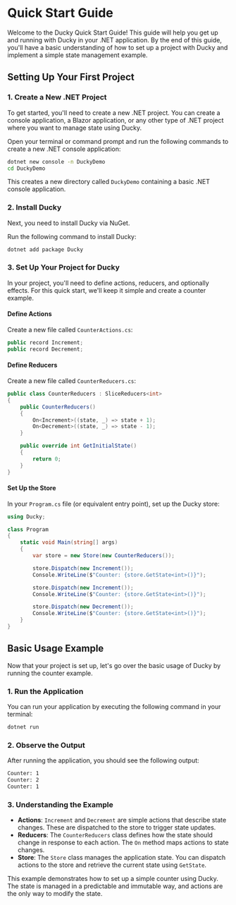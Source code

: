 # Quick Start Guide

Welcome to the Ducky Quick Start Guide! This guide will help you get up and running with Ducky in your .NET application. By the end of this guide, you'll have a basic understanding of how to set up a project with Ducky and implement a simple state management example.

## Setting Up Your First Project

### 1. Create a New .NET Project

To get started, you'll need to create a new .NET project. You can create a console application, a Blazor application, or any other type of .NET project where you want to manage state using Ducky.

Open your terminal or command prompt and run the following commands to create a new .NET console application:

```bash
dotnet new console -n DuckyDemo
cd DuckyDemo
```

This creates a new directory called `DuckyDemo` containing a basic .NET console application.

### 2. Install Ducky

Next, you need to install Ducky via NuGet.

Run the following command to install Ducky:

```bash
dotnet add package Ducky
```

### 3. Set Up Your Project for Ducky

In your project, you'll need to define actions, reducers, and optionally effects. For this quick start, we'll keep it simple and create a counter example.

#### Define Actions

Create a new file called `CounterActions.cs`:

```C#
public record Increment;
public record Decrement;
```

#### Define Reducers

Create a new file called `CounterReducers.cs`:

```C#
public class CounterReducers : SliceReducers<int>
{
    public CounterReducers()
    {
        On<Increment>((state, _) => state + 1);
        On<Decrement>((state, _) => state - 1);
    }

    public override int GetInitialState()
    {
        return 0;
    }
}
```

#### Set Up the Store

In your `Program.cs` file (or equivalent entry point), set up the Ducky store:

```C#
using Ducky;

class Program
{
    static void Main(string[] args)
    {
        var store = new Store(new CounterReducers());

        store.Dispatch(new Increment());
        Console.WriteLine($"Counter: {store.GetState<int>()}");

        store.Dispatch(new Increment());
        Console.WriteLine($"Counter: {store.GetState<int>()}");

        store.Dispatch(new Decrement());
        Console.WriteLine($"Counter: {store.GetState<int>()}");
    }
}
```

## Basic Usage Example

Now that your project is set up, let's go over the basic usage of Ducky by running the counter example.

### 1. Run the Application

You can run your application by executing the following command in your terminal:

```bash
dotnet run
```

### 2. Observe the Output

After running the application, you should see the following output:

```bash
Counter: 1
Counter: 2
Counter: 1
```

### 3. Understanding the Example

- **Actions**: `Increment` and `Decrement` are simple actions that describe state changes. These are dispatched to the store to trigger state updates.
- **Reducers**: The `CounterReducers` class defines how the state should change in response to each action. The `On` method maps actions to state changes.
- **Store**: The `Store` class manages the application state. You can dispatch actions to the store and retrieve the current state using `GetState`.

This example demonstrates how to set up a simple counter using Ducky. The state is managed in a predictable and immutable way, and actions are the only way to modify the state.
